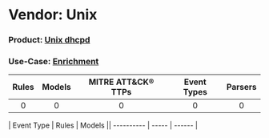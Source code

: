 Vendor: Unix
============
### Product: [Unix dhcpd](../ds_unix_unix_dhcpd.md)
### Use-Case: [Enrichment](../../../../UseCases/uc_enrichment.md)

| Rules | Models | MITRE ATT&CK® TTPs | Event Types | Parsers |
|:-----:|:------:|:------------------:|:-----------:|:-------:|
|   0   |   0    |         0          |      0      |    0    |

| Event Type | Rules | Models || ---------- | ----- | ------ |
